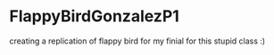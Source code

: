 # FlappyBirdGonzalezP1
creating a replication of flappy bird for my finial for this stupid class :)
